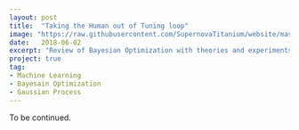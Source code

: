 ```yaml
---
layout: post
title:  "Taking the Human out of Tuning loop"
image: "https://raw.githubusercontent.com/SupernovaTitanium/website/master/assets/img/Bayesian_Optimization/hyperparameter-32-b.png"
date:   2018-06-02
excerpt: "Review of Bayesian Optimization with theories and experiments."
project: true
tag:
- Machine Learning
- Bayesain Optimization
- Gaussian Process
---
```


To be continued.